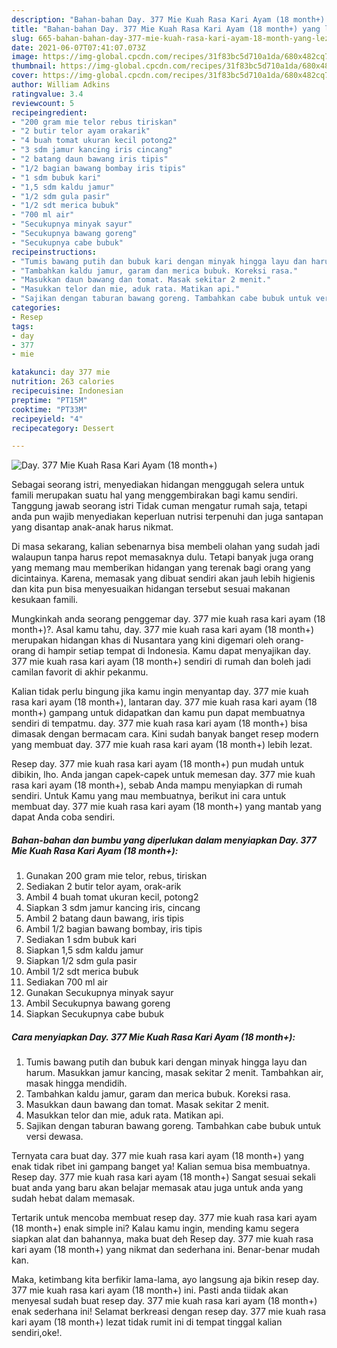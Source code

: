 ```yaml
---
description: "Bahan-bahan Day. 377 Mie Kuah Rasa Kari Ayam (18 month+) yang lezat Untuk Jualan"
title: "Bahan-bahan Day. 377 Mie Kuah Rasa Kari Ayam (18 month+) yang lezat Untuk Jualan"
slug: 665-bahan-bahan-day-377-mie-kuah-rasa-kari-ayam-18-month-yang-lezat-untuk-jualan
date: 2021-06-07T07:41:07.073Z
image: https://img-global.cpcdn.com/recipes/31f83bc5d710a1da/680x482cq70/day-377-mie-kuah-rasa-kari-ayam-18-month-foto-resep-utama.jpg
thumbnail: https://img-global.cpcdn.com/recipes/31f83bc5d710a1da/680x482cq70/day-377-mie-kuah-rasa-kari-ayam-18-month-foto-resep-utama.jpg
cover: https://img-global.cpcdn.com/recipes/31f83bc5d710a1da/680x482cq70/day-377-mie-kuah-rasa-kari-ayam-18-month-foto-resep-utama.jpg
author: William Adkins
ratingvalue: 3.4
reviewcount: 5
recipeingredient:
- "200 gram mie telor rebus tiriskan"
- "2 butir telor ayam orakarik"
- "4 buah tomat ukuran kecil potong2"
- "3 sdm jamur kancing iris cincang"
- "2 batang daun bawang iris tipis"
- "1/2 bagian bawang bombay iris tipis"
- "1 sdm bubuk kari"
- "1,5 sdm kaldu jamur"
- "1/2 sdm gula pasir"
- "1/2 sdt merica bubuk"
- "700 ml air"
- "Secukupnya minyak sayur"
- "Secukupnya bawang goreng"
- "Secukupnya cabe bubuk"
recipeinstructions:
- "Tumis bawang putih dan bubuk kari dengan minyak hingga layu dan harum. Masukkan jamur kancing, masak sekitar 2 menit. Tambahkan air, masak hingga mendidih."
- "Tambahkan kaldu jamur, garam dan merica bubuk. Koreksi rasa."
- "Masukkan daun bawang dan tomat. Masak sekitar 2 menit."
- "Masukkan telor dan mie, aduk rata. Matikan api."
- "Sajikan dengan taburan bawang goreng. Tambahkan cabe bubuk untuk versi dewasa."
categories:
- Resep
tags:
- day
- 377
- mie

katakunci: day 377 mie 
nutrition: 263 calories
recipecuisine: Indonesian
preptime: "PT15M"
cooktime: "PT33M"
recipeyield: "4"
recipecategory: Dessert

---
```



![Day. 377 Mie Kuah Rasa Kari Ayam (18 month+)](https://img-global.cpcdn.com/recipes/31f83bc5d710a1da/680x482cq70/day-377-mie-kuah-rasa-kari-ayam-18-month-foto-resep-utama.jpg)

Sebagai seorang istri, menyediakan hidangan menggugah selera untuk famili merupakan suatu hal yang menggembirakan bagi kamu sendiri. Tanggung jawab seorang istri Tidak cuman mengatur rumah saja, tetapi anda pun wajib menyediakan keperluan nutrisi terpenuhi dan juga santapan yang disantap anak-anak harus nikmat.

Di masa  sekarang, kalian sebenarnya bisa membeli olahan yang sudah jadi walaupun tanpa harus repot memasaknya dulu. Tetapi banyak juga orang yang memang mau memberikan hidangan yang terenak bagi orang yang dicintainya. Karena, memasak yang dibuat sendiri akan jauh lebih higienis dan kita pun bisa menyesuaikan hidangan tersebut sesuai makanan kesukaan famili. 



Mungkinkah anda seorang penggemar day. 377 mie kuah rasa kari ayam (18 month+)?. Asal kamu tahu, day. 377 mie kuah rasa kari ayam (18 month+) merupakan hidangan khas di Nusantara yang kini digemari oleh orang-orang di hampir setiap tempat di Indonesia. Kamu dapat menyajikan day. 377 mie kuah rasa kari ayam (18 month+) sendiri di rumah dan boleh jadi camilan favorit di akhir pekanmu.

Kalian tidak perlu bingung jika kamu ingin menyantap day. 377 mie kuah rasa kari ayam (18 month+), lantaran day. 377 mie kuah rasa kari ayam (18 month+) gampang untuk didapatkan dan kamu pun dapat membuatnya sendiri di tempatmu. day. 377 mie kuah rasa kari ayam (18 month+) bisa dimasak dengan bermacam cara. Kini sudah banyak banget resep modern yang membuat day. 377 mie kuah rasa kari ayam (18 month+) lebih lezat.

Resep day. 377 mie kuah rasa kari ayam (18 month+) pun mudah untuk dibikin, lho. Anda jangan capek-capek untuk memesan day. 377 mie kuah rasa kari ayam (18 month+), sebab Anda mampu menyiapkan di rumah sendiri. Untuk Kamu yang mau membuatnya, berikut ini cara untuk membuat day. 377 mie kuah rasa kari ayam (18 month+) yang mantab yang dapat Anda coba sendiri.

<!--inarticleads1-->

##### Bahan-bahan dan bumbu yang diperlukan dalam menyiapkan Day. 377 Mie Kuah Rasa Kari Ayam (18 month+):

1. Gunakan 200 gram mie telor, rebus, tiriskan
1. Sediakan 2 butir telor ayam, orak-arik
1. Ambil 4 buah tomat ukuran kecil, potong2
1. Siapkan 3 sdm jamur kancing iris, cincang
1. Ambil 2 batang daun bawang, iris tipis
1. Ambil 1/2 bagian bawang bombay, iris tipis
1. Sediakan 1 sdm bubuk kari
1. Siapkan 1,5 sdm kaldu jamur
1. Siapkan 1/2 sdm gula pasir
1. Ambil 1/2 sdt merica bubuk
1. Sediakan 700 ml air
1. Gunakan Secukupnya minyak sayur
1. Ambil Secukupnya bawang goreng
1. Siapkan Secukupnya cabe bubuk




<!--inarticleads2-->

##### Cara menyiapkan Day. 377 Mie Kuah Rasa Kari Ayam (18 month+):

1. Tumis bawang putih dan bubuk kari dengan minyak hingga layu dan harum. Masukkan jamur kancing, masak sekitar 2 menit. Tambahkan air, masak hingga mendidih.
1. Tambahkan kaldu jamur, garam dan merica bubuk. Koreksi rasa.
1. Masukkan daun bawang dan tomat. Masak sekitar 2 menit.
1. Masukkan telor dan mie, aduk rata. Matikan api.
1. Sajikan dengan taburan bawang goreng. Tambahkan cabe bubuk untuk versi dewasa.




Ternyata cara buat day. 377 mie kuah rasa kari ayam (18 month+) yang enak tidak ribet ini gampang banget ya! Kalian semua bisa membuatnya. Resep day. 377 mie kuah rasa kari ayam (18 month+) Sangat sesuai sekali buat anda yang baru akan belajar memasak atau juga untuk anda yang sudah hebat dalam memasak.

Tertarik untuk mencoba membuat resep day. 377 mie kuah rasa kari ayam (18 month+) enak simple ini? Kalau kamu ingin, mending kamu segera siapkan alat dan bahannya, maka buat deh Resep day. 377 mie kuah rasa kari ayam (18 month+) yang nikmat dan sederhana ini. Benar-benar mudah kan. 

Maka, ketimbang kita berfikir lama-lama, ayo langsung aja bikin resep day. 377 mie kuah rasa kari ayam (18 month+) ini. Pasti anda tiidak akan menyesal sudah buat resep day. 377 mie kuah rasa kari ayam (18 month+) enak sederhana ini! Selamat berkreasi dengan resep day. 377 mie kuah rasa kari ayam (18 month+) lezat tidak rumit ini di tempat tinggal kalian sendiri,oke!.

